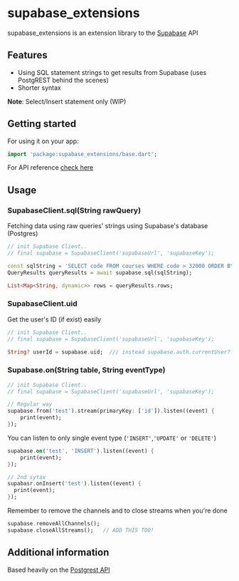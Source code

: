 # supabase_extensions

supabase_extensions is an extension library to the [Supabase](https://supabase.com/) API

## Features
* Using SQL statement strings to get results from Supabase (uses PostgREST behind the scenes)
* Shorter syntax 

**Note**: Select/Insert statement only (WIP)  

## Getting started
For using it on your app:

```dart
import 'package:supabase_extensions/base.dart';
```

For API reference [check here](https://pub.dartlang.org/documentation/supabase_extensions/latest/)

## Usage

### SupabaseClient.sql(String rawQuery)
Fetching data using raw queries' strings using Supabase's database (Postgres)
```dart
// init Supabase Client..
// final supabase = SupabaseClient('supabaseUrl', 'supabaseKey');

const sqlString = 'SELECT code FROM courses WHERE code > 32000 ORDER BY code LIMIT 2';
QueryResults queryResults = await supabase.sql(sqlString);

List<Map<String, dynamic>> rows = queryResults.rows;
```

### SupabaseClient.uid
Get the user's ID (if exist) easily
```dart
// init Supabase Client..
// final supabase = SupabaseClient('supabaseUrl', 'supabaseKey');

String? userId = supabase.uid;  /// instead supabase.auth.currentUser?.id
```

### Supabase.on(String table, String eventType)

```dart
// init Supabase Client..
// final supabase = SupabaseClient('supabaseUrl', 'supabaseKey');

// Regular way
supabase.from('test').stream(primaryKey: ['id']).listen((event) {
    print(event);
});
```
You can listen to only single event type (`'INSERT'`,`'UPDATE'` or `'DELETE'`)
```dart
supabase.on('test', 'INSERT').listen((event) {
    print(event);
});

// 2nd sytax
supabasr.onInsert('test').listen((event) {
  print(event);
});
```

Remember to remove the channels and to close streams when you're done
```dart
supabase.removeAllChannels();
supabase.closeAllStreams();   // ADD THIS TOO!
```

## Additional information

Based heavily on the [Postgrest API](https://postgrest.org/en/stable/api.html) 

